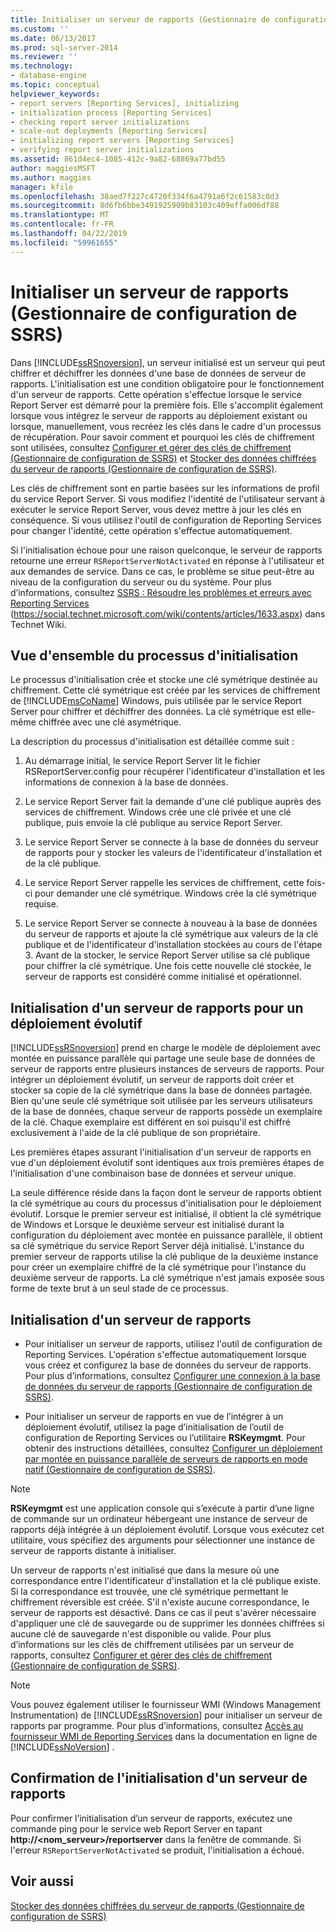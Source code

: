 ```yaml
---
title: Initialiser un serveur de rapports (Gestionnaire de configuration de SSRS) | Microsoft Docs
ms.custom: ''
ms.date: 06/13/2017
ms.prod: sql-server-2014
ms.reviewer: ''
ms.technology:
- database-engine
ms.topic: conceptual
helpviewer_keywords:
- report servers [Reporting Services], initializing
- initialization process [Reporting Services]
- checking report server initializations
- scale-out deployments [Reporting Services]
- initializing report servers [Reporting Services]
- verifying report server initializations
ms.assetid: 861d4ec4-1085-412c-9a82-68869a77bd55
author: maggiesMSFT
ms.author: maggies
manager: kfile
ms.openlocfilehash: 38aed7f227c4720f334f6a4791a6f2c61583c0d3
ms.sourcegitcommit: 8d6fb6bbe3491925909b83103c409effa006df88
ms.translationtype: MT
ms.contentlocale: fr-FR
ms.lasthandoff: 04/22/2019
ms.locfileid: "59961655"
---
```

# <a name="initialize-a-report-server-ssrs-configuration-manager"></a>Initialiser un serveur de rapports (Gestionnaire de configuration de SSRS)
  Dans [!INCLUDE[ssRSnoversion](../../includes/ssrsnoversion-md.md)], un serveur initialisé est un serveur qui peut chiffrer et déchiffrer les données d'une base de données de serveur de rapports. L'initialisation est une condition obligatoire pour le fonctionnement d'un serveur de rapports. Cette opération s'effectue lorsque le service Report Server est démarré pour la première fois. Elle s'accomplit également lorsque vous intégrez le serveur de rapports au déploiement existant ou lorsque, manuellement, vous recréez les clés dans le cadre d'un processus de récupération. Pour savoir comment et pourquoi les clés de chiffrement sont utilisées, consultez [Configurer et gérer des clés de chiffrement &#40;Gestionnaire de configuration de SSRS&#41;](ssrs-encryption-keys-manage-encryption-keys.md) et [Stocker des données chiffrées du serveur de rapports &#40;Gestionnaire de configuration de SSRS&#41;](ssrs-encryption-keys-store-encrypted-report-server-data.md).  
  
 Les clés de chiffrement sont en partie basées sur les informations de profil du service Report Server. Si vous modifiez l'identité de l'utilisateur servant à exécuter le service Report Server, vous devez mettre à jour les clés en conséquence. Si vous utilisez l'outil de configuration de Reporting Services pour changer l'identité, cette opération s'effectue automatiquement.  
  
 Si l'initialisation échoue pour une raison quelconque, le serveur de rapports retourne une erreur `RSReportServerNotActivated` en réponse à l'utilisateur et aux demandes de service. Dans ce cas, le problème se situe peut-être au niveau de la configuration du serveur ou du système. Pour plus d’informations, consultez [SSRS : Résoudre les problèmes et erreurs avec Reporting Services](https://social.technet.microsoft.com/wiki/contents/articles/1633.aspx) (https://social.technet.microsoft.com/wiki/contents/articles/1633.aspx) dans Technet Wiki.  
  
## <a name="overview-of-the-initialization-process"></a>Vue d'ensemble du processus d'initialisation  
 Le processus d'initialisation crée et stocke une clé symétrique destinée au chiffrement. Cette clé symétrique est créée par les services de chiffrement de [!INCLUDE[msCoName](../../includes/msconame-md.md)] Windows, puis utilisée par le service Report Server pour chiffrer et déchiffrer des données. La clé symétrique est elle-même chiffrée avec une clé asymétrique.  
  
 La description du processus d'initialisation est détaillée comme suit :  
  
1.  Au démarrage initial, le service Report Server lit le fichier RSReportServer.config pour récupérer l'identificateur d'installation et les informations de connexion à la base de données.  
  
2.  Le service Report Server fait la demande d'une clé publique auprès des services de chiffrement. Windows crée une clé privée et une clé publique, puis envoie la clé publique au service Report Server.  
  
3.  Le service Report Server se connecte à la base de données du serveur de rapports pour y stocker les valeurs de l'identificateur d'installation et de la clé publique.  
  
4.  Le service Report Server rappelle les services de chiffrement, cette fois-ci pour demander une clé symétrique. Windows crée la clé symétrique requise.  
  
5.  Le service Report Server se connecte à nouveau à la base de données du serveur de rapports et ajoute la clé symétrique aux valeurs de la clé publique et de l'identificateur d'installation stockées au cours de l'étape 3. Avant de la stocker, le service Report Server utilise sa clé publique pour chiffrer la clé symétrique. Une fois cette nouvelle clé stockée, le serveur de rapports est considéré comme initialisé et opérationnel.  
  
## <a name="initializing-a-report-server-for-scale-out-deployment"></a>Initialisation d'un serveur de rapports pour un déploiement évolutif  
 [!INCLUDE[ssRSnoversion](../../includes/ssrsnoversion-md.md)] prend en charge le modèle de déploiement avec montée en puissance parallèle qui partage une seule base de données de serveur de rapports entre plusieurs instances de serveurs de rapports. Pour intégrer un déploiement évolutif, un serveur de rapports doit créer et stocker sa copie de la clé symétrique dans la base de données partagée. Bien qu'une seule clé symétrique soit utilisée par les serveurs utilisateurs de la base de données, chaque serveur de rapports possède un exemplaire de la clé. Chaque exemplaire est différent en soi puisqu'il est chiffré exclusivement à l'aide de la clé publique de son propriétaire.  
  
 Les premières étapes assurant l'initialisation d'un serveur de rapports en vue d'un déploiement évolutif sont identiques aux trois premières étapes de l'initialisation d'une combinaison base de données et serveur unique.  
  
 La seule différence réside dans la façon dont le serveur de rapports obtient la clé symétrique au cours du processus d'initialisation pour le déploiement évolutif. Lorsque le premier serveur est initialisé, il obtient la clé symétrique de Windows et Lorsque le deuxième serveur est initialisé durant la configuration du déploiement avec montée en puissance parallèle, il obtient sa clé symétrique du service Report Server déjà initialisé. L'instance du premier serveur de rapports utilise la clé publique de la deuxième instance pour créer un exemplaire chiffré de la clé symétrique pour l'instance du deuxième serveur de rapports. La clé symétrique n'est jamais exposée sous forme de texte brut à un seul stade de ce processus.  
  
## <a name="how-to-initialize-a-report-server"></a>Initialisation d'un serveur de rapports  
  
-   Pour initialiser un serveur de rapports, utilisez l'outil de configuration de Reporting Services. L'opération s'effectue automatiquement lorsque vous créez et configurez la base de données du serveur de rapports. Pour plus d’informations, consultez [Configurer une connexion à la base de données du serveur de rapports &#40;Gestionnaire de configuration de SSRS&#41;](../../sql-server/install/configure-a-report-server-database-connection-ssrs-configuration-manager.md).  
  
-   Pour initialiser un serveur de rapports en vue de l’intégrer à un déploiement évolutif, utilisez la page d’initialisation de l’outil de configuration de Reporting Services ou l’utilitaire **RSKeymgmt**. Pour obtenir des instructions détaillées, consultez [Configurer un déploiement par montée en puissance parallèle de serveurs de rapports en mode natif &#40;Gestionnaire de configuration de SSRS&#41;](configure-a-native-mode-report-server-scale-out-deployment.md).  
  
> [!NOTE]  
>  **RSKeymgmt** est une application console qui s’exécute à partir d’une ligne de commande sur un ordinateur hébergeant une instance de serveur de rapports déjà intégrée à un déploiement évolutif. Lorsque vous exécutez cet utilitaire, vous spécifiez des arguments pour sélectionner une instance de serveur de rapports distante à initialiser.  
  
 Un serveur de rapports n'est initialisé que dans la mesure où une correspondance entre l'identificateur d'installation et la clé publique existe. Si la correspondance est trouvée, une clé symétrique permettant le chiffrement réversible est créée. S'il n'existe aucune correspondance, le serveur de rapports est désactivé. Dans ce cas il peut s'avérer nécessaire d'appliquer une clé de sauvegarde ou de supprimer les données chiffrées si aucune clé de sauvegarde n'est disponible ou valide. Pour plus d’informations sur les clés de chiffrement utilisées par un serveur de rapports, consultez [Configurer et gérer des clés de chiffrement &#40;Gestionnaire de configuration de SSRS&#41;](ssrs-encryption-keys-manage-encryption-keys.md).  
  
> [!NOTE]  
>  Vous pouvez également utiliser le fournisseur WMI (Windows Management Instrumentation) de [!INCLUDE[ssRSnoversion](../../includes/ssrsnoversion-md.md)] pour initialiser un serveur de rapports par programme. Pour plus d’informations, consultez [Accès au fournisseur WMI de Reporting Services](../tools/access-the-reporting-services-wmi-provider.md) dans la documentation en ligne de [!INCLUDE[ssNoVersion](../../includes/ssnoversion-md.md)] .  
  
## <a name="how-to-confirm-a-report-server-initialization"></a>Confirmation de l'initialisation d'un serveur de rapports  
 Pour confirmer l’initialisation d’un serveur de rapports, exécutez une commande ping pour le service web Report Server en tapant **http://\<nom_serveur>/reportserver** dans la fenêtre de commande. Si l'erreur `RSReportServerNotActivated` se produit, l'initialisation a échoué.  
  
## <a name="see-also"></a>Voir aussi  
 [Stocker des données chiffrées du serveur de rapports &#40;Gestionnaire de configuration de SSRS&#41;](ssrs-encryption-keys-store-encrypted-report-server-data.md)  
  
  
